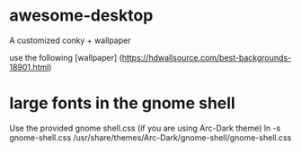 # awesome-desktop
A customized conky + wallpaper

use the following [wallpaper] (https://hdwallsource.com/best-backgrounds-18901.html)


# large fonts in the gnome shell

Use the provided gnome shell.css (if you are using Arc-Dark theme)
ln -s gnome-shell.css /usr/share/themes/Arc-Dark/gnome-shell/gnome-shell.css


